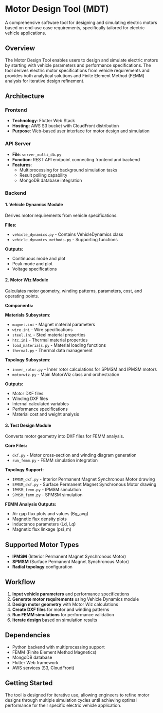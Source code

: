 # Motor Design Tool (MDT)

A comprehensive software tool for designing and simulating electric motors based on end-use case requirements, specifically tailored for electric vehicle applications.

## Overview

The Motor Design Tool enables users to design and simulate electric motors by starting with vehicle parameters and performance specifications. The tool derives electric motor specifications from vehicle requirements and provides both analytical solutions and Finite Element Method (FEMM) analysis for iterative design refinement.

## Architecture

### Frontend
- **Technology**: Flutter Web Stack
- **Hosting**: AWS S3 bucket with CloudFront distribution
- **Purpose**: Web-based user interface for motor design and simulation

### API Server
- **File**: `server_multi_db.py`
- **Function**: REST API endpoint connecting frontend and backend
- **Features**: 
  - Multiprocessing for background simulation tasks
  - Result polling capability
  - MongoDB database integration

### Backend

#### 1. Vehicle Dynamics Module
Derives motor requirements from vehicle specifications.

**Files:**
- `vehicle_dynamics.py` - Contains VehicleDynamics class
- `vehicle_dynamics_methods.py` - Supporting functions

**Outputs:**
- Continuous mode and plot
- Peak mode and plot  
- Voltage specifications

#### 2. Motor Wiz Module
Calculates motor geometry, winding patterns, parameters, cost, and operating points.

**Components:**

**Materials Subsystem:**
- `magnet.ini` - Magnet material parameters
- `wire.ini` - Wire specifications
- `steel.ini` - Steel material properties
- `htc.ini` - Thermal material properties
- `load_materials.py` - Material loading functions
- `thermal.py` - Thermal data management

**Topology Subsystem:**
- `inner_rotor.py` - Inner rotor calculations for SPMSM and IPMSM motors
- `motorwiz.py` - Main MotorWiz class and orchestration

**Outputs:**
- Motor DXF files
- Winding DXF files
- Internal calculated variables
- Performance specifications
- Material cost and weight analysis

#### 3. Test Design Module
Converts motor geometry into DXF files for FEMM analysis.

**Core Files:**
- `dxf.py` - Motor cross-section and winding diagram generation
- `run_femm.py` - FEMM simulation integration

**Topology Support:**
- `IPMSM_dxf.py` - Interior Permanent Magnet Synchronous Motor drawing
- `SPMSM_dxf.py` - Surface Permanent Magnet Synchronous Motor drawing
- `IPMSM_femm.py` - IPMSM simulation
- `SPMSM_femm.py` - SPMSM simulation

**FEMM Analysis Outputs:**
- Air gap flux plots and values (Bg_avg)
- Magnetic flux density plots
- Inductance parameters (Ld, Lq)
- Magnetic flux linkage (psi_m)

## Supported Motor Types

- **IPMSM** (Interior Permanent Magnet Synchronous Motor)
- **SPMSM** (Surface Permanent Magnet Synchronous Motor)
- **Radial topology** configuration

## Workflow

1. **Input vehicle parameters** and performance specifications
2. **Generate motor requirements** using Vehicle Dynamics module
3. **Design motor geometry** with Motor Wiz calculations
4. **Create DXF files** for motor and winding patterns
5. **Run FEMM simulations** for performance validation
6. **Iterate design** based on simulation results

## Dependencies

- Python backend with multiprocessing support
- FEMM (Finite Element Method Magnetics)
- MongoDB database
- Flutter Web framework
- AWS services (S3, CloudFront)

## Getting Started

The tool is designed for iterative use, allowing engineers to refine motor designs through multiple simulation cycles until achieving optimal performance for their specific electric vehicle application.
